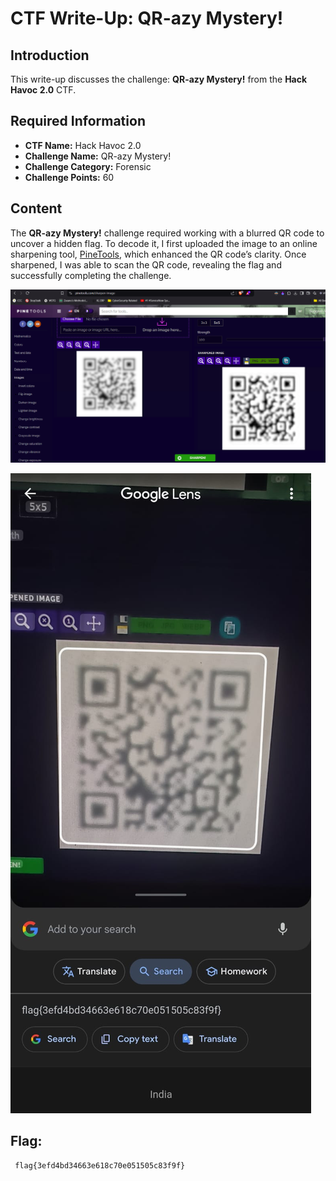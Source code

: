 # CTF Write-Up: QR-azy Mystery!

## Introduction

This write-up discusses the challenge: **QR-azy Mystery!** from the **Hack Havoc 2.0** CTF.

## Required Information

- **CTF Name:** Hack Havoc 2.0
- **Challenge Name:** QR-azy Mystery!
- **Challenge Category:** Forensic
- **Challenge Points:** 60

## Content
The **QR-azy Mystery!** challenge required working with a blurred QR code to uncover a hidden flag. To decode it, I first uploaded the image to an online sharpening tool, [PineTools](https://pinetools.com/sharpen-image), which enhanced the QR code’s clarity. Once sharpened, I was able to scan the QR code, revealing the flag and successfully completing the challenge.


![](src\images\32.png)


![](src\images\33.jpg)


## Flag: 
     flag{3efd4bd34663e618c70e051505c83f9f}
